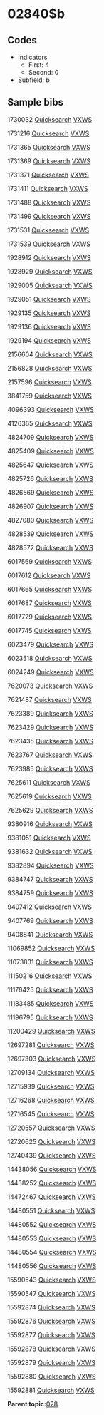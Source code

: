 # 02840$b

## Codes

-   Indicators
    -   First: 4
    -   Second: 0
-   Subfield: b

## Sample bibs

1730032 [Quicksearch](https://search.library.yale.edu/catalog/1730032) [VXWS](http://prodorbis.library.yale.edu:7014/vxws/GetHoldingsService?bibId=1730032)

1731216 [Quicksearch](https://search.library.yale.edu/catalog/1731216) [VXWS](http://prodorbis.library.yale.edu:7014/vxws/GetHoldingsService?bibId=1731216)

1731365 [Quicksearch](https://search.library.yale.edu/catalog/1731365) [VXWS](http://prodorbis.library.yale.edu:7014/vxws/GetHoldingsService?bibId=1731365)

1731369 [Quicksearch](https://search.library.yale.edu/catalog/1731369) [VXWS](http://prodorbis.library.yale.edu:7014/vxws/GetHoldingsService?bibId=1731369)

1731371 [Quicksearch](https://search.library.yale.edu/catalog/1731371) [VXWS](http://prodorbis.library.yale.edu:7014/vxws/GetHoldingsService?bibId=1731371)

1731411 [Quicksearch](https://search.library.yale.edu/catalog/1731411) [VXWS](http://prodorbis.library.yale.edu:7014/vxws/GetHoldingsService?bibId=1731411)

1731488 [Quicksearch](https://search.library.yale.edu/catalog/1731488) [VXWS](http://prodorbis.library.yale.edu:7014/vxws/GetHoldingsService?bibId=1731488)

1731499 [Quicksearch](https://search.library.yale.edu/catalog/1731499) [VXWS](http://prodorbis.library.yale.edu:7014/vxws/GetHoldingsService?bibId=1731499)

1731531 [Quicksearch](https://search.library.yale.edu/catalog/1731531) [VXWS](http://prodorbis.library.yale.edu:7014/vxws/GetHoldingsService?bibId=1731531)

1731539 [Quicksearch](https://search.library.yale.edu/catalog/1731539) [VXWS](http://prodorbis.library.yale.edu:7014/vxws/GetHoldingsService?bibId=1731539)

1928912 [Quicksearch](https://search.library.yale.edu/catalog/1928912) [VXWS](http://prodorbis.library.yale.edu:7014/vxws/GetHoldingsService?bibId=1928912)

1928929 [Quicksearch](https://search.library.yale.edu/catalog/1928929) [VXWS](http://prodorbis.library.yale.edu:7014/vxws/GetHoldingsService?bibId=1928929)

1929005 [Quicksearch](https://search.library.yale.edu/catalog/1929005) [VXWS](http://prodorbis.library.yale.edu:7014/vxws/GetHoldingsService?bibId=1929005)

1929051 [Quicksearch](https://search.library.yale.edu/catalog/1929051) [VXWS](http://prodorbis.library.yale.edu:7014/vxws/GetHoldingsService?bibId=1929051)

1929135 [Quicksearch](https://search.library.yale.edu/catalog/1929135) [VXWS](http://prodorbis.library.yale.edu:7014/vxws/GetHoldingsService?bibId=1929135)

1929136 [Quicksearch](https://search.library.yale.edu/catalog/1929136) [VXWS](http://prodorbis.library.yale.edu:7014/vxws/GetHoldingsService?bibId=1929136)

1929194 [Quicksearch](https://search.library.yale.edu/catalog/1929194) [VXWS](http://prodorbis.library.yale.edu:7014/vxws/GetHoldingsService?bibId=1929194)

2156604 [Quicksearch](https://search.library.yale.edu/catalog/2156604) [VXWS](http://prodorbis.library.yale.edu:7014/vxws/GetHoldingsService?bibId=2156604)

2156828 [Quicksearch](https://search.library.yale.edu/catalog/2156828) [VXWS](http://prodorbis.library.yale.edu:7014/vxws/GetHoldingsService?bibId=2156828)

2157596 [Quicksearch](https://search.library.yale.edu/catalog/2157596) [VXWS](http://prodorbis.library.yale.edu:7014/vxws/GetHoldingsService?bibId=2157596)

3841759 [Quicksearch](https://search.library.yale.edu/catalog/3841759) [VXWS](http://prodorbis.library.yale.edu:7014/vxws/GetHoldingsService?bibId=3841759)

4096393 [Quicksearch](https://search.library.yale.edu/catalog/4096393) [VXWS](http://prodorbis.library.yale.edu:7014/vxws/GetHoldingsService?bibId=4096393)

4126365 [Quicksearch](https://search.library.yale.edu/catalog/4126365) [VXWS](http://prodorbis.library.yale.edu:7014/vxws/GetHoldingsService?bibId=4126365)

4824709 [Quicksearch](https://search.library.yale.edu/catalog/4824709) [VXWS](http://prodorbis.library.yale.edu:7014/vxws/GetHoldingsService?bibId=4824709)

4825409 [Quicksearch](https://search.library.yale.edu/catalog/4825409) [VXWS](http://prodorbis.library.yale.edu:7014/vxws/GetHoldingsService?bibId=4825409)

4825647 [Quicksearch](https://search.library.yale.edu/catalog/4825647) [VXWS](http://prodorbis.library.yale.edu:7014/vxws/GetHoldingsService?bibId=4825647)

4825726 [Quicksearch](https://search.library.yale.edu/catalog/4825726) [VXWS](http://prodorbis.library.yale.edu:7014/vxws/GetHoldingsService?bibId=4825726)

4826569 [Quicksearch](https://search.library.yale.edu/catalog/4826569) [VXWS](http://prodorbis.library.yale.edu:7014/vxws/GetHoldingsService?bibId=4826569)

4826907 [Quicksearch](https://search.library.yale.edu/catalog/4826907) [VXWS](http://prodorbis.library.yale.edu:7014/vxws/GetHoldingsService?bibId=4826907)

4827080 [Quicksearch](https://search.library.yale.edu/catalog/4827080) [VXWS](http://prodorbis.library.yale.edu:7014/vxws/GetHoldingsService?bibId=4827080)

4828539 [Quicksearch](https://search.library.yale.edu/catalog/4828539) [VXWS](http://prodorbis.library.yale.edu:7014/vxws/GetHoldingsService?bibId=4828539)

4828572 [Quicksearch](https://search.library.yale.edu/catalog/4828572) [VXWS](http://prodorbis.library.yale.edu:7014/vxws/GetHoldingsService?bibId=4828572)

6017569 [Quicksearch](https://search.library.yale.edu/catalog/6017569) [VXWS](http://prodorbis.library.yale.edu:7014/vxws/GetHoldingsService?bibId=6017569)

6017612 [Quicksearch](https://search.library.yale.edu/catalog/6017612) [VXWS](http://prodorbis.library.yale.edu:7014/vxws/GetHoldingsService?bibId=6017612)

6017665 [Quicksearch](https://search.library.yale.edu/catalog/6017665) [VXWS](http://prodorbis.library.yale.edu:7014/vxws/GetHoldingsService?bibId=6017665)

6017687 [Quicksearch](https://search.library.yale.edu/catalog/6017687) [VXWS](http://prodorbis.library.yale.edu:7014/vxws/GetHoldingsService?bibId=6017687)

6017729 [Quicksearch](https://search.library.yale.edu/catalog/6017729) [VXWS](http://prodorbis.library.yale.edu:7014/vxws/GetHoldingsService?bibId=6017729)

6017745 [Quicksearch](https://search.library.yale.edu/catalog/6017745) [VXWS](http://prodorbis.library.yale.edu:7014/vxws/GetHoldingsService?bibId=6017745)

6023479 [Quicksearch](https://search.library.yale.edu/catalog/6023479) [VXWS](http://prodorbis.library.yale.edu:7014/vxws/GetHoldingsService?bibId=6023479)

6023518 [Quicksearch](https://search.library.yale.edu/catalog/6023518) [VXWS](http://prodorbis.library.yale.edu:7014/vxws/GetHoldingsService?bibId=6023518)

6024249 [Quicksearch](https://search.library.yale.edu/catalog/6024249) [VXWS](http://prodorbis.library.yale.edu:7014/vxws/GetHoldingsService?bibId=6024249)

7620073 [Quicksearch](https://search.library.yale.edu/catalog/7620073) [VXWS](http://prodorbis.library.yale.edu:7014/vxws/GetHoldingsService?bibId=7620073)

7621487 [Quicksearch](https://search.library.yale.edu/catalog/7621487) [VXWS](http://prodorbis.library.yale.edu:7014/vxws/GetHoldingsService?bibId=7621487)

7623389 [Quicksearch](https://search.library.yale.edu/catalog/7623389) [VXWS](http://prodorbis.library.yale.edu:7014/vxws/GetHoldingsService?bibId=7623389)

7623429 [Quicksearch](https://search.library.yale.edu/catalog/7623429) [VXWS](http://prodorbis.library.yale.edu:7014/vxws/GetHoldingsService?bibId=7623429)

7623435 [Quicksearch](https://search.library.yale.edu/catalog/7623435) [VXWS](http://prodorbis.library.yale.edu:7014/vxws/GetHoldingsService?bibId=7623435)

7623767 [Quicksearch](https://search.library.yale.edu/catalog/7623767) [VXWS](http://prodorbis.library.yale.edu:7014/vxws/GetHoldingsService?bibId=7623767)

7623985 [Quicksearch](https://search.library.yale.edu/catalog/7623985) [VXWS](http://prodorbis.library.yale.edu:7014/vxws/GetHoldingsService?bibId=7623985)

7625611 [Quicksearch](https://search.library.yale.edu/catalog/7625611) [VXWS](http://prodorbis.library.yale.edu:7014/vxws/GetHoldingsService?bibId=7625611)

7625619 [Quicksearch](https://search.library.yale.edu/catalog/7625619) [VXWS](http://prodorbis.library.yale.edu:7014/vxws/GetHoldingsService?bibId=7625619)

7625629 [Quicksearch](https://search.library.yale.edu/catalog/7625629) [VXWS](http://prodorbis.library.yale.edu:7014/vxws/GetHoldingsService?bibId=7625629)

9380916 [Quicksearch](https://search.library.yale.edu/catalog/9380916) [VXWS](http://prodorbis.library.yale.edu:7014/vxws/GetHoldingsService?bibId=9380916)

9381051 [Quicksearch](https://search.library.yale.edu/catalog/9381051) [VXWS](http://prodorbis.library.yale.edu:7014/vxws/GetHoldingsService?bibId=9381051)

9381632 [Quicksearch](https://search.library.yale.edu/catalog/9381632) [VXWS](http://prodorbis.library.yale.edu:7014/vxws/GetHoldingsService?bibId=9381632)

9382894 [Quicksearch](https://search.library.yale.edu/catalog/9382894) [VXWS](http://prodorbis.library.yale.edu:7014/vxws/GetHoldingsService?bibId=9382894)

9384747 [Quicksearch](https://search.library.yale.edu/catalog/9384747) [VXWS](http://prodorbis.library.yale.edu:7014/vxws/GetHoldingsService?bibId=9384747)

9384759 [Quicksearch](https://search.library.yale.edu/catalog/9384759) [VXWS](http://prodorbis.library.yale.edu:7014/vxws/GetHoldingsService?bibId=9384759)

9407412 [Quicksearch](https://search.library.yale.edu/catalog/9407412) [VXWS](http://prodorbis.library.yale.edu:7014/vxws/GetHoldingsService?bibId=9407412)

9407769 [Quicksearch](https://search.library.yale.edu/catalog/9407769) [VXWS](http://prodorbis.library.yale.edu:7014/vxws/GetHoldingsService?bibId=9407769)

9408841 [Quicksearch](https://search.library.yale.edu/catalog/9408841) [VXWS](http://prodorbis.library.yale.edu:7014/vxws/GetHoldingsService?bibId=9408841)

11069852 [Quicksearch](https://search.library.yale.edu/catalog/11069852) [VXWS](http://prodorbis.library.yale.edu:7014/vxws/GetHoldingsService?bibId=11069852)

11073831 [Quicksearch](https://search.library.yale.edu/catalog/11073831) [VXWS](http://prodorbis.library.yale.edu:7014/vxws/GetHoldingsService?bibId=11073831)

11150216 [Quicksearch](https://search.library.yale.edu/catalog/11150216) [VXWS](http://prodorbis.library.yale.edu:7014/vxws/GetHoldingsService?bibId=11150216)

11176425 [Quicksearch](https://search.library.yale.edu/catalog/11176425) [VXWS](http://prodorbis.library.yale.edu:7014/vxws/GetHoldingsService?bibId=11176425)

11183485 [Quicksearch](https://search.library.yale.edu/catalog/11183485) [VXWS](http://prodorbis.library.yale.edu:7014/vxws/GetHoldingsService?bibId=11183485)

11196795 [Quicksearch](https://search.library.yale.edu/catalog/11196795) [VXWS](http://prodorbis.library.yale.edu:7014/vxws/GetHoldingsService?bibId=11196795)

11200429 [Quicksearch](https://search.library.yale.edu/catalog/11200429) [VXWS](http://prodorbis.library.yale.edu:7014/vxws/GetHoldingsService?bibId=11200429)

12697281 [Quicksearch](https://search.library.yale.edu/catalog/12697281) [VXWS](http://prodorbis.library.yale.edu:7014/vxws/GetHoldingsService?bibId=12697281)

12697303 [Quicksearch](https://search.library.yale.edu/catalog/12697303) [VXWS](http://prodorbis.library.yale.edu:7014/vxws/GetHoldingsService?bibId=12697303)

12709134 [Quicksearch](https://search.library.yale.edu/catalog/12709134) [VXWS](http://prodorbis.library.yale.edu:7014/vxws/GetHoldingsService?bibId=12709134)

12715939 [Quicksearch](https://search.library.yale.edu/catalog/12715939) [VXWS](http://prodorbis.library.yale.edu:7014/vxws/GetHoldingsService?bibId=12715939)

12716268 [Quicksearch](https://search.library.yale.edu/catalog/12716268) [VXWS](http://prodorbis.library.yale.edu:7014/vxws/GetHoldingsService?bibId=12716268)

12716545 [Quicksearch](https://search.library.yale.edu/catalog/12716545) [VXWS](http://prodorbis.library.yale.edu:7014/vxws/GetHoldingsService?bibId=12716545)

12720557 [Quicksearch](https://search.library.yale.edu/catalog/12720557) [VXWS](http://prodorbis.library.yale.edu:7014/vxws/GetHoldingsService?bibId=12720557)

12720625 [Quicksearch](https://search.library.yale.edu/catalog/12720625) [VXWS](http://prodorbis.library.yale.edu:7014/vxws/GetHoldingsService?bibId=12720625)

12740439 [Quicksearch](https://search.library.yale.edu/catalog/12740439) [VXWS](http://prodorbis.library.yale.edu:7014/vxws/GetHoldingsService?bibId=12740439)

14438056 [Quicksearch](https://search.library.yale.edu/catalog/14438056) [VXWS](http://prodorbis.library.yale.edu:7014/vxws/GetHoldingsService?bibId=14438056)

14438252 [Quicksearch](https://search.library.yale.edu/catalog/14438252) [VXWS](http://prodorbis.library.yale.edu:7014/vxws/GetHoldingsService?bibId=14438252)

14472467 [Quicksearch](https://search.library.yale.edu/catalog/14472467) [VXWS](http://prodorbis.library.yale.edu:7014/vxws/GetHoldingsService?bibId=14472467)

14480551 [Quicksearch](https://search.library.yale.edu/catalog/14480551) [VXWS](http://prodorbis.library.yale.edu:7014/vxws/GetHoldingsService?bibId=14480551)

14480552 [Quicksearch](https://search.library.yale.edu/catalog/14480552) [VXWS](http://prodorbis.library.yale.edu:7014/vxws/GetHoldingsService?bibId=14480552)

14480553 [Quicksearch](https://search.library.yale.edu/catalog/14480553) [VXWS](http://prodorbis.library.yale.edu:7014/vxws/GetHoldingsService?bibId=14480553)

14480554 [Quicksearch](https://search.library.yale.edu/catalog/14480554) [VXWS](http://prodorbis.library.yale.edu:7014/vxws/GetHoldingsService?bibId=14480554)

14480556 [Quicksearch](https://search.library.yale.edu/catalog/14480556) [VXWS](http://prodorbis.library.yale.edu:7014/vxws/GetHoldingsService?bibId=14480556)

15590543 [Quicksearch](https://search.library.yale.edu/catalog/15590543) [VXWS](http://prodorbis.library.yale.edu:7014/vxws/GetHoldingsService?bibId=15590543)

15590547 [Quicksearch](https://search.library.yale.edu/catalog/15590547) [VXWS](http://prodorbis.library.yale.edu:7014/vxws/GetHoldingsService?bibId=15590547)

15592874 [Quicksearch](https://search.library.yale.edu/catalog/15592874) [VXWS](http://prodorbis.library.yale.edu:7014/vxws/GetHoldingsService?bibId=15592874)

15592876 [Quicksearch](https://search.library.yale.edu/catalog/15592876) [VXWS](http://prodorbis.library.yale.edu:7014/vxws/GetHoldingsService?bibId=15592876)

15592877 [Quicksearch](https://search.library.yale.edu/catalog/15592877) [VXWS](http://prodorbis.library.yale.edu:7014/vxws/GetHoldingsService?bibId=15592877)

15592878 [Quicksearch](https://search.library.yale.edu/catalog/15592878) [VXWS](http://prodorbis.library.yale.edu:7014/vxws/GetHoldingsService?bibId=15592878)

15592879 [Quicksearch](https://search.library.yale.edu/catalog/15592879) [VXWS](http://prodorbis.library.yale.edu:7014/vxws/GetHoldingsService?bibId=15592879)

15592880 [Quicksearch](https://search.library.yale.edu/catalog/15592880) [VXWS](http://prodorbis.library.yale.edu:7014/vxws/GetHoldingsService?bibId=15592880)

15592881 [Quicksearch](https://search.library.yale.edu/catalog/15592881) [VXWS](http://prodorbis.library.yale.edu:7014/vxws/GetHoldingsService?bibId=15592881)

**Parent topic:**[028](../../tags/028/028.md)

